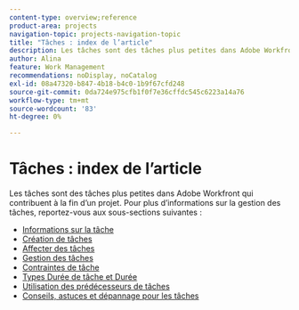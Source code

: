 ```yaml
---
content-type: overview;reference
product-area: projects
navigation-topic: projects-navigation-topic
title: "Tâches : index de l’article"
description: Les tâches sont des tâches plus petites dans Adobe Workfront qui contribuent à la fin d’un projet. Pour plus d’informations sur la gestion des tâches, reportez-vous aux articles suivants.
author: Alina
feature: Work Management
recommendations: noDisplay, noCatalog
exl-id: 08a47320-b847-4b18-b4c0-1b9f67cfd248
source-git-commit: 0da724e975cfb1f0f7e36cffdc545c6223a14a76
workflow-type: tm+mt
source-wordcount: '83'
ht-degree: 0%

---
```


# Tâches : index de l’article

<!--Audited: 01/2024-->

Les tâches sont des tâches plus petites dans Adobe Workfront qui contribuent à la fin d’un projet. Pour plus d’informations sur la gestion des tâches, reportez-vous aux sous-sections suivantes :

* [Informations sur la tâche](../../manage-work/tasks/task-information/task-information.md)
* [Création de tâches](../../manage-work/tasks/create-tasks/create-tasks-overview-1.md)
* [Affecter des tâches](../../manage-work/tasks/assign-tasks/assign-tasks-1.md)
* [Gestion des tâches](../../manage-work/tasks/manage-tasks/manage-tasks.md)
* [Contraintes de tâche](../../manage-work/tasks/task-constraints/task-constraints.md)
* [Types Durée de tâche et Durée](../../manage-work/tasks/taskdurtn/task-duration-duration-type.md)
* [Utilisation des prédécesseurs de tâches](../../manage-work/tasks/use-prdcssrs/use-task-predecessors.md)
* [Conseils, astuces et dépannage pour les tâches](../../manage-work/tasks/tips-tricks-and-troubleshooting/tips-tricks-troubleshooting-tasks.md)
